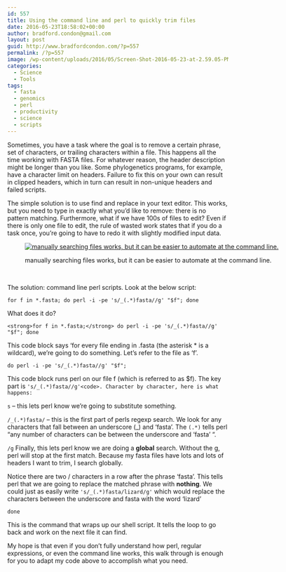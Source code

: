 ```yaml
---
id: 557
title: Using the command line and perl to quickly trim files
date: 2016-05-23T18:58:02+00:00
author: bradford.condon@gmail.com
layout: post
guid: http://www.bradfordcondon.com/?p=557
permalink: /?p=557
image: /wp-content/uploads/2016/05/Screen-Shot-2016-05-23-at-2.59.05-PM.png
categories:
  - Science
  - Tools
tags:
  - fasta
  - genomics
  - perl
  - productivity
  - science
  - scripts
---
```

Sometimes, you have a task where the goal is to remove a certain phrase, set of characters, or trailing characters within a file. This happens all the time working with FASTA files. For whatever reason, the header description might be longer than you like. Some phylogenetics programs, for example, have a character limit on headers. Failure to fix this on your own can result in clipped headers, which in turn can result in non-unique headers and failed scripts.

The simple solution is to use find and replace in your text editor. This works, but you need to type in exactly what you&#8217;d like to remove: there is no pattern matching. Furthermore, what if we have 100s of files to edit? Even if there is only one file to edit, the rule of wasted work states that if you do a task once, you&#8217;re going to have to redo it with slightly modified input data.<figure id="attachment_563" style="width: 1250px" class="wp-caption alignright">

[<img class="size-full wp-image-563" src="https://i0.wp.com/www.bradfordcondon.com/wp-content/uploads/2016/05/Screen-Shot-2016-05-23-at-2.54.18-PM.png?fit=1250%2C276" alt="manually searching files works, but it can be easier to automate at the command line." srcset="https://i0.wp.com/www.bradfordcondon.com/wp-content/uploads/2016/05/Screen-Shot-2016-05-23-at-2.54.18-PM.png?w=1250 1250w, https://i0.wp.com/www.bradfordcondon.com/wp-content/uploads/2016/05/Screen-Shot-2016-05-23-at-2.54.18-PM.png?resize=300%2C66 300w, https://i0.wp.com/www.bradfordcondon.com/wp-content/uploads/2016/05/Screen-Shot-2016-05-23-at-2.54.18-PM.png?resize=768%2C170 768w, https://i0.wp.com/www.bradfordcondon.com/wp-content/uploads/2016/05/Screen-Shot-2016-05-23-at-2.54.18-PM.png?resize=1024%2C226 1024w" sizes="(max-width: 1000px) 100vw, 1000px" data-recalc-dims="1" />](https://i0.wp.com/www.bradfordcondon.com/wp-content/uploads/2016/05/Screen-Shot-2016-05-23-at-2.54.18-PM.png)<figcaption class="wp-caption-text">manually searching files works, but it can be easier to automate at the command line.</figcaption></figure> 

&nbsp;

The solution: command line perl scripts. Look at the below script:

`for f in *.fasta; do perl -i -pe 's/_(.*)fasta//g' "$f"; done`

What does it do?

`<strong>for f in *.fasta;</strong> do perl -i -pe 's/_(.*)fasta//g' "$f"; done`

This code block says &#8216;for every file ending in .fasta (the asterisk * is a wildcard), we&#8217;re going to do something. Let&#8217;s refer to the file as &#8216;f&#8217;.

`do perl -i -pe 's/_(.*)fasta//g' "$f";`

This code block runs perl on our file f (which is referred to as $f). The key part is `'s/_(.*)fasta//g'<code>. Character by character, here is what happens:`</code>

 `s` &#8211; this lets perl know we&#8217;re going to substitute something.
  
`/_(.*)fasta/` &#8211; this is the first part of perls regexp search. We look for any characters that fall between an underscore (_) and &#8216;fasta&#8217;. The `(.*)` tells perl &#8220;any number of characters can be between the underscore and &#8216;fasta&#8217; &#8220;.

`/g` Finally, this lets perl know we are doing a **global** search. Without the g, perl will stop at the first match. Because my fasta files have lots and lots of headers I want to trim, I search globally.

Notice there are two / characters in a row after the phrase &#8216;fasta&#8217;. This tells perl that we are going to replace the matched phrase with **nothing**. We could just as easily write `'s/_(.*)fasta/lizard/g'` which would replace the characters between the underscore and fasta with the word &#8216;lizard&#8217;

`done`

This is the command that wraps up our shell script. It tells the loop to go back and work on the next file it can find.

My hope is that even if you don&#8217;t fully understand how perl, regular expressions, or even the command line works, this walk through is enough for you to adapt my code above to accomplish what you need.